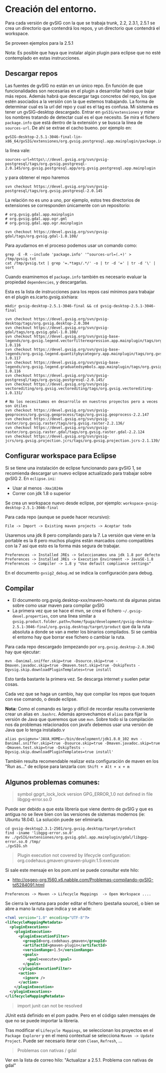 # Creación del entorno.

Para cada versión de gvSIG con la que se trabaja trunk, 2.2, 2.3.1, 2.5.1 se crea un directorio que contendrá los repos, y un directorio que contendrá el workspace.

Se proveen ejemplos para la 2.5.1

Nota: Es posible que haya que instalar algún plugin para eclipse que no esté contemplado en estas instrucciones.

## Descargar repos

Las fuentes de gvSIG no están en un único repo. En función de que funcionalidades son necesarias en el plugin a desarrollar habrá que bajar más repos. Además habrá que descargar tags concretos del repo, los que estén asociados a la versión con la que estemos trabajando. La forma de determinar cual es la url del repo y cual es el tag es confusa. Mi sistema es tener un gvSIG-desktop descargado. Entrar en `gvSIG/extensiones` y mirar los nombres tratando de detectar cual es el que necesito. Se mira el fichero `package.info` que está dentro de la extensión y se busca la línea de `sources-url`. De ahí se extrae el cacho bueno. por ejemplo en:

```shell
gvSIG-desktop-2.5.1-3046-final-lin-x86_64/gvSIG/extensiones/org.gvsig.postgresql.app.mainplugin/package.info
```

la línea vale:

```shell
sources-url=https\://devel.gvsig.org/svn/gvsig-postgresql/tags/org.gvsig.postgresql-2.0.145/org.gvsig.postgresql.app/org.gvsig.postgresql.app.mainplugin
```

y para obtener el repo haremos

```shell
svn checkout https://devel.gvsig.org/svn/gvsig-postgresql/tags/org.gvsig.postgresql-2.0.145
```

La relación no es uno a uno, por ejemplo, estos tres directorios de extensiones se corresponden únicamente con un repositorio:

```shell
# org.gvsig.gdal.app.mainplugin
# org.gvsig.gdal.app.ogr.gml
# org.gvsig.gdal.app.ogr.mainplugin

svn checkout https://devel.gvsig.org/svn/gvsig-gdal/tags/org.gvsig.gdal-1.0.108/
```

Para ayudarnos en el proceso podemos usar un comando como:

```shell
grep -E -R --include 'package.info' '^sources-url=(.+)' > /tmp/gvsig.txt
cat /tmp/gvsig.txt | grep '=.*tags/.*/' -o | tr -d '=' | tr -d '\' | sort
```

Cuando examinemos el `package.info` también es necesario evaluar la propiedad `dependencies`, y descargarlas.

Esta es la lista de instrucciones para los repos casi mínimos para trabajar en el plugin es.icarto.gvsig.sixhiara:

```shell
mkdir gvsig-desktop-2.5.1-3046-final && cd gvsig-desktop-2.5.1-3046-final

svn checkout https://devel.gvsig.org/svn/gvsig-desktop/tags/org.gvsig.desktop-2.0.304
svn checkout https://devel.gvsig.org/svn/gvsig-gdal/tags/org.gvsig.gdal-1.0.108/
svn checkout https://devel.gvsig.org/svn/gvsig-base-legends/org.gvsig.legend.vectorfilterexpression.app.mainplugin/tags/org.gvsig.legend.vectorfilterexpression.app.mainplugin-1.0.116
svn checkout https://devel.gvsig.org/svn/gvsig-base-legends/org.gvsig.legend.quantitybycategory.app.mainplugin/tags/org.gvsig.legend.quantitybycategory.app.mainplugin-1.0.117
svn checkout https://devel.gvsig.org/svn/gvsig-base-legends/org.gvsig.legend.graduatedsymbols.app.mainplugin/tags/org.gvsig.legend.graduatedsymbols.app.mainplugin-1.0.116
svn checkout https://devel.gvsig.org/svn/gvsig-postgresql/tags/org.gvsig.postgresql-2.0.145/
svn checkout https://devel.gvsig.org/svn/gvsig-vectorediting/org.gvsig.vectorediting/tags/org.gvsig.vectorediting-1.0.131/

# No los necesitamos en desarrollo en nuestros proyectos pero a veces son útiles
svn checkout https://devel.gvsig.org/svn/gvsig-geoprocess/org.gvsig.geoprocess/tags/org.gvsig.geoprocess-2.2.147
svn checkout https://devel.gvsig.org/svn/gvsig-raster/org.gvsig.raster/tags/org.gvsig.raster-2.2.136/
svn checkout https://devel.gvsig.org/svn/gvsig-raster/org.gvsig.raster.gdal/tags/org.gvsig.raster.gdal-2.2.124
svn checkout https://devel.gvsig.org/svn/gvsig-jcrs/org.gvsig.projection.jcrs/tags/org.gvsig.projection.jcrs-2.1.139/
```

## Configurar workspace para Eclipse

Si se tiene una instalación de eclipse funcionando para gvSIG 1, se recomienda descargar un nuevo eclipse actualizado para trabajar sobre gvSIG 2. En `eclipse.ini`:

-   Usar al menos `-Xmx1024m`
-   Correr con jdk 1.8 o superior

Se crea un workspace nuevo desde eclipse, por ejemplo: `workspace-gvsig-desktop-2.5.1-3046-final`

Para cada repo (aunque se puede hacer recursivo):

```
File -> Import -> Existing maven projects -> Aceptar todo
```

Usaremos una jdk 8 pero compilando para la 7. La versión que viene en la portable es la 8 pero muchos plugins están marcados como compatibles con la 7 así que esto es la forma más segura de trabajar.

```
Preferences -> Installed JREs -> Seleccionamos una jdk 1.8 por defecto
Preferences -> Installed JREs -> Execution Enviroment -> JavaSE-1.8
Preferences -> Compiler -> 1.8 y "Use default compliance settings"
```

En el documento `gvsig2_debug.md` se indica la configuración para debug.

## Compilar

-   El documento org.gvsig.desktop-xxx/maven-howto.rst da algunas pistas sobre como usar maven para compilar gvSIG
-   La primera vez que se hace el mvn, se crea el fichero `~/.gvsig-devel.properties`, con una línea similar a `gvsig.product.folder.path=/home/fpuga/development/gvsig-desktop-2.5.1-3046-final/org.gvsig.desktop/target/product` que da la ruta absoluta a donde se van a meter los binarios compilados. Si se cambia el entorno hay que borrar ese fichero o cambiar la ruta.

Para cada repo descargado (empezando por `org.gvsig.desktop-2.0.304`) hay que ejecutar:

```
mvn -Danimal.sniffer.skip=true -Dsource.skip=true -Dmaven.javadoc.skip=true -Dmaven.test.skip=true -DskipTests -Dgvsig.skip.downloadPluginTemplates=true install
```

Esto tarda bastante la primera vez. Se descarga internet y suelen petar cosas.

Cada vez que se haga un cambio, hay que compilar los repos que toquen con ese comando, o desde eclipse.

**Nota:** Como el comando es largo y difícil de recordar resulta conveniente crear un alias en `.bashrc`. Además aprovechamos el `alias` para fijar la versión de Java que queremos que use `mvn`. Sobre todo si la compilación nos da problemas relacionados con javafx debemos usar una versión de Java que lo tenga instalado.v

```
alias gvsigmvn='JAVA_HOME=~/bin/development/jdk1.8.0_102 mvn -Danimal.sniffer.skip=true -Dsource.skip=true -Dmaven.javadoc.skip=true -Dmaven.test.skip=true -DskipTests -Dgvsig.skip.downloadPluginTemplates=true install'
```

También resulta recomendable realizar esta configuración de maven en los "Run as..." de eclipse para lanzarla con: `Shift + Alt + x + m`

## Algunos problemas comunes:

> symbol gpgrt_lock_lock version GPG_ERROR_1.0 not defined in file libgpg-error.so.0

Puede ser debido a que esta librería que viene dentro de gvSIG y que es antigua no se lleve bien con las versiones de sistemas modernos (ie: Ubuntu 18.04). La solución puede ser eliminarla.

```
cd gvsig-desktop2.3.1-2501/org.gvsig.desktop/target/product
find -iname 'libgpg-error.so.0'
mv ./gvSIG/extensiones/org.gvsig.gdal.app.mainplugin/gdal/libgpg-error.so.0 /tmp/
./gvSIG.sh
```

> Plugin execution not covered by lifecycle configuration: org.codehaus.gmaven:gmaven-plugin:1.5:execute

Si sale este mensaje en los pom.xml se puede consultar este hilo:

-   http://osgeo-org.1560.x6.nabble.com/Problemas-compilando-gvSIG-td5284091.html

```
Preferences -> Maven -> Lifecycle Mappings  -> Open Workspace ....
```

Se cierra la ventana para poder editar el fichero (pestaña source), o bien se abre a mano la ruta que indica y se añade:

```xml
<?xml version="1.0" encoding="UTF-8"?>
<lifecycleMappingMetadata>
  <pluginExecutions>
    <pluginExecution>
      <pluginExecutionFilter>
        <groupId>org.codehaus.gmaven</groupId>
        <artifactId>gmaven-plugin</artifactId>
        <versionRange>1.5</versionRange>
        <goals>
          <goal>execute</goal>
        </goals>
      </pluginExecutionFilter>
      <action>
        <ignore />
      </action>
    </pluginExecution>
  </pluginExecutions>
</lifecycleMappingMetadata>
```

> import junit can not be resolved

JUnit está definido en el pom padre. Pero en el código salen mensajes de que no se puede importar la librería.

Tras modificar el `Lifecycle Mappings`, se seleccionan los proyectos en el `Package Explorer` y en el menú contextual se selecciona `Maven -> Update Project`. Puede ser necesario iterar con `Clean`, `Refresh`, ...

> Problemas con nativas / gdal

Ver en la lista de correo hilo: "Actualizar a 2.5.1. Problema con nativas de gdal"
